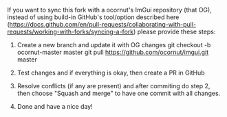 If you want to sync this fork with a ocornut's ImGui repository (that OG), instead of using build-in GitHub's tool/option described here (https://docs.github.com/en/pull-requests/collaborating-with-pull-requests/working-with-forks/syncing-a-fork) please provide these steps:

1. Create a new branch and update it with OG changes
git checkout -b ocornut-master master
git pull https://github.com/ocornut/imgui.git master

2. Test changes and if everything is okay, then create a PR in GitHub
3. Resolve conflicts (if any are present) and after commiting do step 2, then choose "Squash and merge" to have one commit with all changes.
4. Done and have a nice day!
